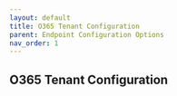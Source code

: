 ```yaml
---
layout: default
title: O365 Tenant Configuration
parent: Endpoint Configuration Options
nav_order: 1
---
```


## O365 Tenant Configuration
